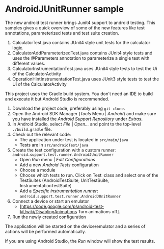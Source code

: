 # AndroidJUnitRunner sample

The new android test runner brings Junit4 support to android testing. This samples gives a quick
overview of some of the new features like test annotations, parameterized tests and test suite
creation.

1. CalculatorTest.java contains JUnit4 style unit tests for the calculator logic.
1. CalculatorAddParameterizedTest.java contains JUnit4 style tests and uses the @Parameters annotation
   to parameterize a single test with different values.
1. CalculatorInstrumentationTest.java uses JUnit4 style tests to test the Ui of the CalculatorActivity
1. OperationHintInstrumentationTest.java uses JUnit3 style tests to test the Ui of the CalculatorActivity

This project uses the Gradle build system. You don't need an IDE to build and execute it but Android Studio is recommended.

1. Download the project code, preferably using `git clone`.
1. Open the Android SDK Manager (*Tools* Menu | *Android*) and make sure you have installed the *Android Support Repository* under *Extras*.
1. In Android Studio, select *File* | *Open...* and point to the top-level `./build.gradle` file.
1. Check out the relevant code:
    * The application under test is located in `src/main/java`
    * Tests are in `src/androidTest/java`
1. Create the test configuration with a custom runner: `android.support.test.runner.AndroidJUnitRunner`
    * Open *Run* menu | *Edit Configurations*
    * Add a new *Android Tests* configuration
    * Choose a module
    * Choose which tests to run. Click on Test: class and select one of the TestSuites
    (AndroidTestSuite, UnitTestSuite, InstrumentationTestSuite)
    * Add a *Specific instrumentation runner*: `android.support.test.runner.AndroidJUnitRunner`
1. Connect a device or start an emulator
    * [https://code.google.com/p/android-test-kit/wiki/DisablingAnimations Turn animations off].
1. Run the newly created configuration

The application will be started on the device/emulator and a series of actions will be performed automatically.

If you are using Android Studio, the *Run* window will show the test results.

